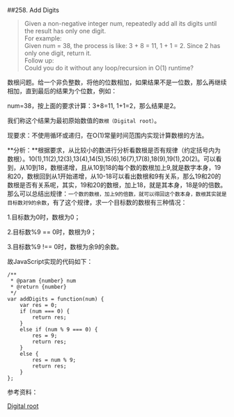##258. Add Digits
> Given a non-negative integer num, repeatedly add all its digits until the result has only one digit.<br>
For example:<br>
Given num = 38, the process is like: 3 + 8 = 11, 1 + 1 = 2. Since 2 has only one digit, return it.<br>
Follow up:<br>
Could you do it without any loop/recursion in O(1) runtime? <br>

数根问题。给一个非负整数，将他的位数相加，如果结果不是一位数，那么再继续相加，直到最后的结果为个位数，例如：

num=38，按上面的要求计算：3+8=11, 1+1=2，那么结果是2。

我们称这个结果为最初原始数值的`数根（Digital root）`。

现要求：不使用循环或递归，在O(1)常量时间范围内实现计算数根的方法。

**分析：**根据要求，从比较小的数进行分析看数根是否有规律（约定括号内为数根）。10(1),11(2),12(3),13(4),14(5),15(6),16(7),17(8),18(9),19(1),20(2)。可以看到，从10到18，数根递增，且从10到18的每个数的数根加上9,就是数字本身，19和20，数根回到从1开始递增，从10-18可以看出数根和9有关系，那么19和20的数根是否有关系呢，其实，19和20的数根，加上18，就是其本身，18是9的倍数。那么可以总结出规律：`一个数的数根，加上9的倍数，就可以得回这个数本身，数根其实就是目标数对9的余数`，有了这个规律，求一个目标数的数根有三种情况：

1.目标数为0时，数根为0；

2.目标数%9 == 0时，数根为9；

3.目标数%9 !== 0时，数根为余9的余数。

故JavaScript实现的代码如下：

	/**
	 * @param {number} num
	 * @return {number}
	 */
	var addDigits = function(num) {
	    var res = 0;
	    if (num === 0) {
	        return res;
	    }
	    else if (num % 9 === 0) {
	        res = 9;
	        return res;
	    }
	    else {
	        res = num % 9;
	        return res;
	    }
	};

参考资料：

[Digital root](https://en.wikipedia.org/wiki/Digital_root)